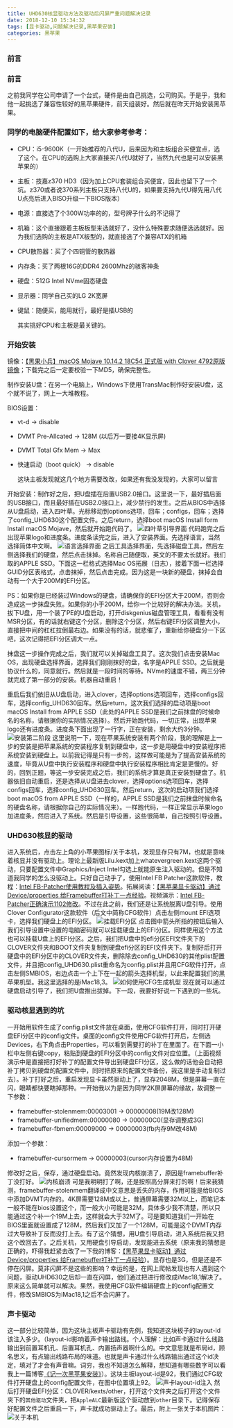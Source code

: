 ```yaml
---
title: UHD630核显驱动方法及驱动后闪屏严重问题解决记录
date: 2018-12-10 15:34:32
tags: [显卡驱动,问题解决记录,黑苹果安装]
categories: 黑苹果
---
```

### 前言
### 前言
之前我同学在公司申请了一个台式，硬件是由自己挑选，公司购买。于是乎，我和他一起挑选了兼容性较好的黑苹果硬件，前天组装好。然后就在昨天开始安装黑苹果。

<!-- more -->

### 同学的电脑硬件配置如下，给大家参考参考：
- CPU：i5-9600K（一开始推荐的八代U，后来因为和主板组合买便宜点，选了这个。在CPU的选购上大家直接买八代U就好了，当然九代也是可以安装黑苹果的）
- 主板：技嘉z370 HD3（因为加上CPU套装组合买便宜，因此也留下了一个坑。z370或者说370系列主板只支持八代U的，如果要支持九代U得先用八代U点亮后进入BISO升级一下BIOS版本）
- 电源：直接选了个300W功率的的，型号牌子什么的不记得了
- 机箱：这个直接跟着主板板型来选就好了，没什么特殊要求随便选选就好。因为我们选购的主板是ATX板型的，就直接选了个兼容ATX的机箱
- CPU散热器：买了个四铜管的散热器
- 内存条：买了两根16G的DDR4 2600Mhz的骇客神条
- 硬盘：512G Intel NVme固态硬盘
- 显示器：同学自己买的LG 2K宽屏
- 键鼠：随便买，能用就行，最好是插USB的
    
    其实挑好CPU和主板是最关键的。

### 开始安装
镜像：[【黑果小兵】macOS Mojave 10.14.2 18C54 正式版 with Clover 4792原版镜像](https://blog.daliansky.net/macOS-Mojave-10.14.2-18C54-official-version-with-Clover-4792-original-image.html)；下载完之后一定要校验一下MD5，确保完整性。

制作安装U盘：在另一个电脑上，Windows下使用TransMac制作好安装U盘，这个就不说了，网上一大堆教程。

BIOS设置：
- vt-d -> disable
- DVMT Pre-Allcated -> 128M (以后万一要接4K显示屏)
- DVMT Total Gfx Mem -> Max
- 快速启动（boot quick） -> disable

    这块主板发现就这几个地方需要改改，如果还有我没发现的，大家可以留言

开始安装：制作好之后，把U盘插在后置USB2.0接口。这里说一下，最好插后面的USB接口，而且最好插在USB2.0接口上，减少禁行的发生。之后从BIOS中选择从U盘启动，进入四叶草。光标移动到options选项，回车；configs，回车；选择了config_UHD630这个配置文件。之后return，选择boot macOS Install form Install macOS Mojave，然后就开始跑代码了。
![四叶草引导界面](https://user-gold-cdn.xitu.io/2019/5/22/16ade36c1187ceda?w=720&h=540&f=jpeg&s=20566)
代码跑完之后出现苹果logo和进度条。进度条读完之后，进入了安装界面。先选择语言，当然选择简体中文啊。
![语言选择界面](https://user-gold-cdn.xitu.io/2019/5/22/16ade36c1190bac4?w=720&h=540&f=jpeg&s=16031)
之后工具选择界面，先选择磁盘工具，然后左侧选择我们的硬盘，然后点击抹掉。名称自己随便取，英文的不要太长就好。我们取的APPLE SSD。下面这一栏格式选择Mac OS拓展（日志），接着下面一栏选择GUID分区表格式，点击抹掉，然后点击完成。因为这是一块新的硬盘，抹掉会自动有一个大于200M的EFI分区。

PS：如果你是已经装过Windows的硬盘，请确保你的EFI分区大于200M，否则会造成这一步抹盘失败。如果你的小于200M，给你一个比较好的解决办法。关机，拔下U盘，用一个装了PE的U盘启动，打开diskgenius磁盘管理工具，看看有没有MSR分区，有的话就右键这个分区，删除这个分区，然后右键EFI分区调整大小，直接把中间的杠杠拉倒最右边。如果没有的话，就悲催了，重新给你硬盘分一下区吧，这次记得把EFI分区调大一点。

抹盘这一步操作完成之后，我们就可以关掉磁盘工具了。这次我们点击安装Mac OS，出现硬盘选择界面，选择我们刚刚抹好的盘，名字是APPLE SSD。之后就是协议什么的，同意就行。然后就是一段时间的等待。NVme的速度不错，两三分钟就完成了第一部分的安装。机器自动重启！

重启后我们依旧从U盘启动，进入clover，选择options选项回车，选择configs回车，选择config_UHD630回车。然后return，这次我们选择的启动项是boot macOS Install from APPLE SSD（此处的APPLE SSD是我们之前抹盘的时候命名的名称，请根据你的实际情况选择）。然后开始跑代码，一切正常，出现苹果logo还有进度条。进度条下面出现了一行字，正在安装，剩余大约3分钟。
![安装第二阶段](https://user-gold-cdn.xitu.io/2019/5/22/16ade36c11c60c2c?w=1240&h=1653&f=jpeg&s=181095)
这里说明一下，现在苹果系统安装有两个阶段，我的理解是上一步的安装是把苹果系统的安装程序复制到硬盘中，这一步是用硬盘中的安装程序把系统安装到硬盘上。以前我记得是只有一步的，这样做可能是为了提高安装系统的速度，毕竟从U盘中执行安装程序和硬盘中执行安装程序相比肯定是更慢的。好的，回到正题，等这一步安装完成之后，我们的系统才算是真正安装到硬盘了。机器依旧自动重启，还是选择从U盘进去clover，选择options选项回车，选择configs回车，选择config_UHD630回车。然后return，这次的启动项我们选择boot macOS from APPLE SSD（一样的，APPLE SSD是我们之前抹盘时候命名的硬盘名称，请根据你自己的实际情况来）。一样跑代码，一样正常显示苹果logo加进度条，然后进入了系统。然后是引导设置，这些很简单，自己按照引导设置。

### UHD630核显的驱动
进入系统后，点击左上角的小苹果图标/关于本机，发现显存只有7M，也就是意味着核显并没有驱动上。理论上最新版Lilu.kext加上whatevergreen.kext这两个驱动，只要配置文件中Graphics/Inject Intel勾选上就能原生注入驱动的。但是不知道我同学的怎么没驱动上。只好自己动手了，使用Intel FB Patcher这款软件，教程：[Intel FB-Patcher使用教程及插入姿势](https://blog.daliansky.net/Intel-FB-Patcher-tutorial-and-insertion-pose.html)。拓展阅读：[【黑苹果显卡驱动】通过Device/properties 给Framebuffer打补丁一点经验](https://www.jianshu.com/p/d3686b6f3ef6)。视频演示：[Intel FB-Patcher正确演示1102修改](https://www.bilibili.com/video/av35104213?from=search&seid=4950317082513025527)。不过在此之前，我们还是让系统脱离U盘引导。使用Clover Configurator这款软件（后文中简称CFG软件）点击左侧mount EFI选项卡，选择我们硬盘上的EFI分区。
![挂载EFI分区](https://user-gold-cdn.xitu.io/2019/5/22/16ade36c11d5ca5a?w=1220&h=680&f=png&s=231737)
点击图中箭头所指的按钮后输入我们引导设置中设置的电脑密码就可以挂载硬盘上的EFI分区。同样使用这个方法也可以挂载U盘上的EFI分区。之后，我们把U盘中的efi分区EFI文件夹下的CLOVER文件夹和BOOT文件夹复制到硬盘efi分区的EFI文件夹下。复制好后打开硬盘中的EFI分区中的CLOVER文件夹，删除除去config_UHD630的其他plist配置文件，并且把config_UHD630.plist重命名为config.plist并且用CFG软件打开，点击左侧SMBIOS，右边点击一个上下在一起的箭头选择机型，以此来配置我们的黑苹果机型。我这里选择的是iMac18,3。
![如何使用CFG生成机型](https://user-gold-cdn.xitu.io/2019/5/22/16ade36c1ea4d2ec?w=1220&h=680&f=png&s=209778)
现在就可以通过硬盘启动引导了，我们把U盘推出拔掉。下一段，我要好好说一下遇到的一些坑。

### 驱动核显遇到的坑
一开始用软件生成了config.plist文件放在桌面，使用CFG软件打开，同时打开硬盘EFI分区中的config文件。桌面的config文件使用CFG软件打开后，左侧选Devices，右下角点击Properties，可以看到需要打的补丁在里面了。在下面一小栏中左侧右键copy，粘贴到硬盘的EFI分区中的config文件对应位置。（上面视频演示中是直接把打好补丁的配置文件导出到硬盘EFI分区，这么做的话他会自动把补丁拷贝到硬盘的配置文件中，同时把原来的配置文件备份，我这里是手动复制过去）。补丁打好之后，重启发现显卡虽然驱动上了，显存2048M，但是屏幕一直在闪，眼睛都快要瞎掉那种。一开始我以为是因为同学2K屏屏幕的缘故，故调整一下参数：
- framebuffer-stolenmem:00003001 -> 00000008(19M改128M)
- framebuffer-unifiedmem:00000080 -> 000000C0(显存调整成3G)
- framebuffer-fbmem:00009000 -> 00000003(fb内存9M改48M)

添加一个参数：
- framebuffer-cursormem -> 00000003(cursor内存设置为48M)

修改好之后，保存，通过硬盘启动。竟然发现内核崩溃了，原因是framebuffer补丁没打好。
![内核崩溃](https://user-gold-cdn.xitu.io/2019/5/22/16ade36c1b23359c?w=545&h=635&f=png&s=519527)
可是我明明打了啊，还是按照高分屏来打的啊！后来我猜测，framebuffer-stolenmem翻译成中文意思是丢失的内存，作用可能是给BIOS中添加DVMT内存的。4K屏需要128M或以上，普通屏幕需要32M以上，而笔记本一般不能在bios设置这个，而一般大小可能是32M，具体多少我不清楚，所以只能通过这个补一个19M上去，这样就会大于32M了。可是要知道我们一开始在BIOS里面就设置成了128M，然后我们又加了一个128M，可能是这个DVMT内存过大导致补丁反而没打上去。有了这个猜想，用U盘引导启动，进入系统后我又把这个改回去了。之后关机，又用硬盘引导启动，发现能进去系统（原来我的猜想是正确的，吓得我赶紧去改了一下我的博客：[【黑苹果显卡驱动】通过Device/properties 给Framebuffer打补丁一点经验](https://www.jianshu.com/p/d3686b6f3ef6)）。显存也是3G，但是还是不停在闪屏。莫非闪屏不是这些的影响？幸运的是，在网上爬帖发现也有人遇到这个问题，驱动UHD630之后却一直在闪屏，他们通过把进行修改成iMac18,1解决了。原来这么简单就可以解决。果然，我使用CFG软件编辑硬盘上的config配置文件，修改SMBIOS为iMac18,1之后不会闪屏了。

### 声卡驱动
这一部分比较简单，因为这块主板声卡驱动有先例，我知道这块板子的layout-id该注入多少。（layout-id影响着声卡输出路线。个人理解：比如声卡通过什么线路输出到前置耳机孔、后置耳机孔、内置扬声器啊什么的。中文意思就是布局id，顾名思义，有点输出线路布局的味道。也就是声卡通过什么线路输出通过这个id决定，填对了才会有声音嘛。词穷，我也不知道怎么解释，想知道有哪些数字可以看我上一篇博客[《记一次黑苹果安装》](https://www.jianshu.com/p/8c9abd4f5b66)）。这块主板layout-id是92，我们通过CFG软件打开硬盘上的config配置文件，在图中位置填上92。
![声卡layout-id注入](https://user-gold-cdn.xitu.io/2019/5/22/16ade36cabdf6bea?w=1220&h=680&f=png&s=216224)
然后打开硬盘EFI分区：CLOVER/kexts/other，打开这个文件夹之后打开这个文件夹下的`其他驱动`文件夹，把`AppleALC`最新版这个驱动放到`other`目录下。记得保存好配置文件之后重启一下，声卡就成功驱动上了。最后，附上一张关于本机图片：
![关于本机](https://user-gold-cdn.xitu.io/2019/5/22/16ade36cb314bac2?w=586&h=353&f=jpeg&s=20257)